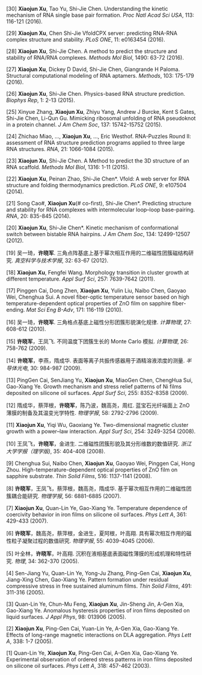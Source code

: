 [30] **Xiaojun Xu**, Tao Yu, Shi-Jie Chen.
Understanding the kinetic mechanism of RNA single base pair formation.
_Proc Natl Acad Sci USA_, 113: 116-121 (2016).

[29] **Xiaojun Xu**, Chen Shi-Jie
VfoldCPX server: predicting RNA-RNA complex structure and stability.
_PLoS ONE_, 11: e0163454 (2016).

[28] **Xiaojun Xu**, Shi-Jie Chen.
A method to predict the structure and stability of RNA/RNA complexes.
_Methods Mol Biol_, 1490: 63-72 (2016).

[27] **Xiaojun Xu**, Dickey D David, Shi-Jie Chen, Giangrande H Paloma.
Structural computational modeling of RNA aptamers.
_Methods_, 103: 175-179 (2016).

[26] **Xiaojun Xu**, Shi-Jie Chen.
Physics-based RNA structure prediction.
_Biophys Rep_, 1: 2-13 (2015).

[25] Xinyue Zhang, **Xiaojun Xu**, Zhiyu Yang, Andrew J Burcke, Kent  S Gates, Shi-Jie Chen, Li-Qun Gu.
Mimicking ribosomal unfolding of RNA pseudoknot in a protein channel.
_J Am Chem Soc_, 137: 15742-15752 (2015).

[24] Zhichao Miao, …, **Xiaojun Xu**, …, Eric Westhof.
RNA-Puzzles Round II: assessment of RNA structure prediction programs applied to three large RNA structures.
_RNA_, 21: 1066-1084 (2015).

[23] **Xiaojun Xu**, Shi-Jie Chen.
A Method to predict the 3D structure of an RNA scaffold.
_Methods Mol Biol_, 1316: 1-11 (2015).

[22] **Xiaojun Xu**, Peinan Zhao, Shi-Jie Chen*.
Vfold: A web server for RNA structure and folding thermodynamics prediction.
_PLoS ONE_, 9: e107504 (2014).

[21] Song Cao#, **Xiaojun Xu**(# co-first), Shi-Jie Chen*.
Predicting structure and stability for RNA complexes with intermolecular loop–loop base-pairing.
_RNA_, 20: 835-845 (2014).

[20] **Xiaojun Xu**, Shi-Jie Chen*.
Kinetic mechanism of conformational switch between bistable RNA hairpins.
_J Am Chem Soc_, 134: 12499-12507 (2012).

[19] 吴一琦，**许晓军**.
三角点阵基底上基于幂次相互作用的二维磁性团簇磁结构研究.
_真空科学与技术学报_, 32: 63-67 (2012).

[18] **Xiaojun Xu**, Fengfei Wang.
Morphology transition in cluster growth at different temperature.
_Appl Surf Sci_, 257: 7639-7642 (2011).

[17] Pinggen Cai, Dong Zhen, **Xiaojun Xu**, Yulin Liu, Naibo Chen, Gaoyao Wei, Chenghua Sui.
A novel fiber-optic temperature sensor based on high temperature-dependent optical properties of ZnO film on sapphire fiber-ending.
_Mat Sci Eng B-Adv_, 171: 116-119 (2010).

[16] 吴一琦，**许晓军**.
三角格点基底上磁性分形团簇形貌演化规律.
_计算物理_, 27: 608-612 (2010).

[15] **许晓军**，王凤飞.
不同温度下团簇生长的 Monte Carlo 模拟.
_计算物理_, 26: 758-762 (2009).

[14] **许晓军**，李燕，隋成华.
表面等离子共振传感器用于酒精溶液浓度的测量.
_半导体光电_, 30: 984-987 (2009).

[13] PingGen Cai, SenJiang Yu, **Xiaojun Xu**, MiaoGen Chen, ChengHua Sui, Gao-Xiang Ye.
Growth mechanism and stress relief patterns of Ni films deposited on silicone oil surfaces.
_Appl Surf Sci_, 255: 8352-8358 (2009).

[12] 隋成华，蔡萍根，**许晓军**，陈乃波，魏高尧，周红.
蓝宝石光纤端面上 ZnO 薄膜的制备及其温变光学特性.
_物理学报_, 58: 2792-2796 (2009).

[11] **Xiaojun Xu**, Yiqi Wu, Gaoxiang Ye.
Two-dimensional magnetic cluster growth with a power–law interaction.
_Appl Surf Sci_, 254: 3249-3254 (2008).

[10] 王凤飞，**许晓军**，金进生.
二维磁性团簇形貌及其分形维数的数值研究.
_浙江大学学报（理学版)_, 35: 404-408 (2008).

[9] Chenghua Sui, Naibo Chen, **Xiaojun Xu**, Gaoyao Wei, Pinggen Cai, Hong Zhou.
High-temperature-dependent optical properties of ZnO film on sapphire substrate.
_Thin Solid Films_, 516: 1137-1141 (2008).

[8] **许晓军**，王凤飞，蔡萍根，魏高尧，隋成华.
基于幂次相互作用的二维磁性团簇耦合能研究.
_物理学报_, 56: 6881-6885 (2007).

[7] **Xiaojun Xu**, Quan-Lin Ye, Gao-Xiang Ye.
Temperature dependence of coercivity behavior in iron films on silicone oil surfaces.
_Phys Lett A_, 361: 429-433 (2007).

[6] **许晓军**，魏高尧，蔡萍根，金进生，夏阿根，叶高翔.
具有幂次相互作用的磁性粒子凝聚过程的数值研究.
_物理学报_, 55: 4039-4045 (2006).

[5] 叶全林，**许晓军**，叶高翔.
沉积在液相基底表面磁性薄膜的形成机理和特性研究.
_物理_, 34: 362-370 (2005).

[4] Sen-Jiang Yu, Quan-Lin Ye, Yong-Ju Zhang, Ping-Gen Cai, **Xiaojun Xu**, Jiang-Xing Chen, Gao-Xiang Ye.
Pattern formation under residual compressive stress in free sustained aluminum films.
_Thin Solid Films_, 491: 311-316 (2005).

[3] Quan-Lin Ye, Chun-Mu Feng, **Xiaojun Xu**, Jin-Sheng Jin, A-Gen Xia, Gao-Xiang Ye.
Anomalous hysteresis properties of iron films deposited on liquid surfaces.
_J Appl Phys_, 98: 013906 (2005).

[2] **Xiaojun Xu**, Ping-Gen Cai, Yuan-Lin Ye, A-Gen Xia, Gao-Xiang Ye.
Effects of long-range magnetic interactions on DLA aggregation.
_Phys Lett A_, 338: 1-7 (2005).

[1] Quan-Lin Ye, **Xiaojun Xu**, Ping-Gen Cai, A-Gen Xia, Gao-Xiang Ye.
Experimental observation of ordered stress patterns in iron films deposited on silicone oil surfaces.
_Phys Lett A_, 318: 457-462 (2003).
